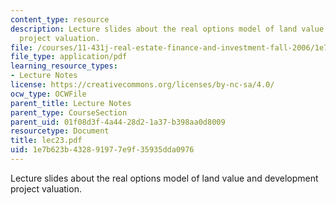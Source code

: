 ```yaml
---
content_type: resource
description: Lecture slides about the real options model of land value and development
  project valuation.
file: /courses/11-431j-real-estate-finance-and-investment-fall-2006/1e7b623b432891977e9f35935dda0976_lec23.pdf
file_type: application/pdf
learning_resource_types:
- Lecture Notes
license: https://creativecommons.org/licenses/by-nc-sa/4.0/
ocw_type: OCWFile
parent_title: Lecture Notes
parent_type: CourseSection
parent_uid: 01f08d3f-4a44-28d2-1a37-b398aa0d8009
resourcetype: Document
title: lec23.pdf
uid: 1e7b623b-4328-9197-7e9f-35935dda0976
---
```

Lecture slides about the real options model of land value and development project valuation.